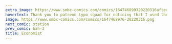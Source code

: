 ```yaml
---
extra_image: https://www.smbc-comics.com/comics/164746899320220316after.png
hovertext: Thank you to patreon typo squad for noticing that I used the caption from the Ginkgo tree comic in an earlier version.
image: https://www.smbc-comics.com/comics/1647468976-20220316.png
next_comic: station
prev_comic: bah-3
title: Economist
---
```


